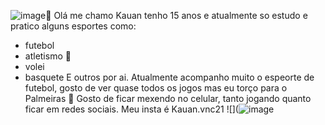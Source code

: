 ![image](https://github.com/user-attachments/assets/408000ce-f268-4f53-a7e4-7d1d9970c5ad)👋 Olá me chamo Kauan tenho 15 anos e atualmente so estudo e pratico alguns esportes como:
- futebol
- atletismo 🏃
- volei
- basquete 
E outros por ai.
Atualmente acompanho muito o espeorte de futebol, gosto de ver quase todos os jogos mas eu torço para o Palmeiras 💚
Gosto de ficar mexendo no celular, tanto jogando quanto ficar em redes sociais. Meu insta é Kauan.vnc21
![](![image](https://github.com/user-attachments/assets/0e8579df-0fcf-41e9-bfec-7fdfe93e3b9c)

